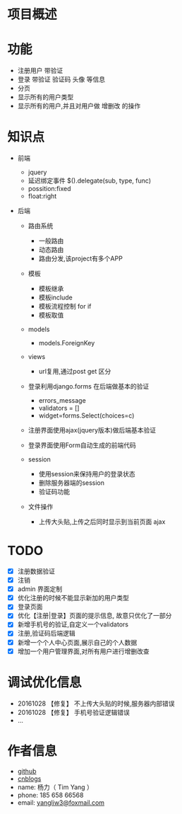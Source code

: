 # 项目概述

# 功能

* 注册用户 带验证
* 登录 带验证 验证码 头像 等信息
* 分页
* 显示所有的用户类型
* 显示所有的用户,并且对用户做 增删改 的操作


# 知识点

* 前端
    * jquery
    * 延迟绑定事件 $().delegate(sub, type, func)
    * possition:fixed
    * float:right
    
* 后端
    * 路由系统
        * 一般路由
        * 动态路由
        * 路由分发,该project有多个APP
    * 模板
        * 模板继承
        * 模板include
        * 模板流程控制 for if 
        * 模板取值
    * models
        * models.ForeignKey
    * views
        * url复用,通过post get 区分
    * 登录利用django.forms 在后端做基本的验证
        * errors_message
        * validators = []
        * widget=forms.Select(choices=c)
    * 注册界面使用ajax(jquery版本)做后端基本验证
    * 登录界面使用Form自动生成的前端代码
    * session
        * 使用session来保持用户的登录状态
        * 删除服务器端的session
        * 验证码功能
        
    * 文件操作
        * 上传大头贴,上传之后同时显示到当前页面 ajax

# TODO

-[x] 注册数据验证
-[x] 注销
-[x] admin 界面定制
-[x] 优化注册的时候不能显示新加的用户类型
-[x] 登录页面
-[x] 优化【注册|登录】页面的提示信息, 故意只优化了一部分
-[x] 新增手机号的验证,自定义一个validators
-[x] 注册,验证码后端逻辑
-[x] 新增一个个人中心页面,展示自己的个人数据
-[x] 增加一个用户管理界面,对所有用户进行增删改查

# 调试优化信息
* 20161028 【修复】 不上传大头贴的时候,服务器内部错误
* 20161028 【修复】 手机号验证逻辑错误
* ... 



# 作者信息

* [github](https://github.com/yangllsdev/)
* [cnblogs](http://www.cnblogs.com/onemore/)
* name:  杨力（ Tim Yang ）
* phone: 185 658 66568
* email: yangliw3@foxmail.com
